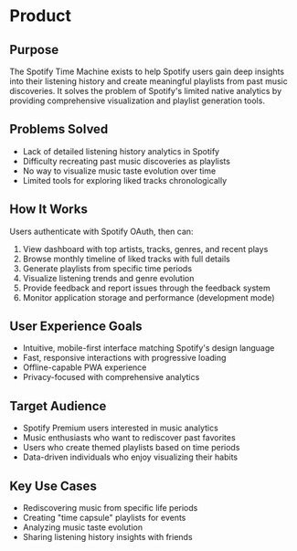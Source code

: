 # Product

## Purpose

The Spotify Time Machine exists to help Spotify users gain deep insights into their listening history and create meaningful playlists from past music discoveries. It solves the problem of Spotify's limited native analytics by providing comprehensive visualization and playlist generation tools.

## Problems Solved

- Lack of detailed listening history analytics in Spotify
- Difficulty recreating past music discoveries as playlists
- No way to visualize music taste evolution over time
- Limited tools for exploring liked tracks chronologically

## How It Works

Users authenticate with Spotify OAuth, then can:

1. View dashboard with top artists, tracks, genres, and recent plays
2. Browse monthly timeline of liked tracks with full details
3. Generate playlists from specific time periods
4. Visualize listening trends and genre evolution
5. Provide feedback and report issues through the feedback system
6. Monitor application storage and performance (development mode)

## User Experience Goals

- Intuitive, mobile-first interface matching Spotify's design language
- Fast, responsive interactions with progressive loading
- Offline-capable PWA experience
- Privacy-focused with comprehensive analytics

## Target Audience

- Spotify Premium users interested in music analytics
- Music enthusiasts who want to rediscover past favorites
- Users who create themed playlists based on time periods
- Data-driven individuals who enjoy visualizing their habits

## Key Use Cases

- Rediscovering music from specific life periods
- Creating "time capsule" playlists for events
- Analyzing music taste evolution
- Sharing listening history insights with friends
